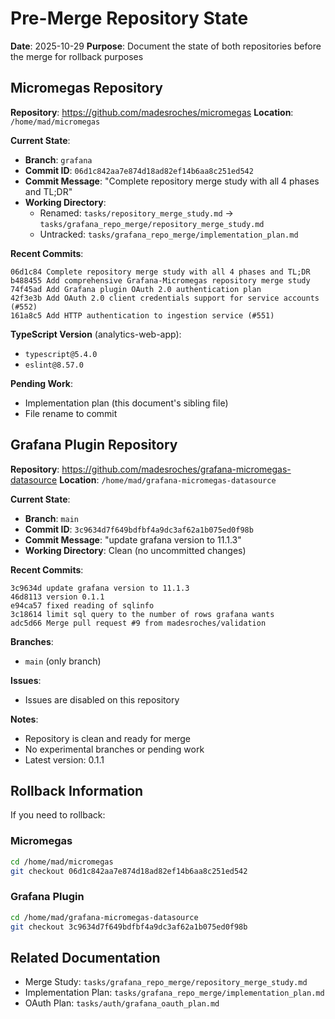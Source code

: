 # Pre-Merge Repository State

**Date**: 2025-10-29
**Purpose**: Document the state of both repositories before the merge for rollback purposes

## Micromegas Repository

**Repository**: https://github.com/madesroches/micromegas
**Location**: `/home/mad/micromegas`

**Current State**:
- **Branch**: `grafana`
- **Commit ID**: `06d1c842aa7e874d18ad82ef14b6aa8c251ed542`
- **Commit Message**: "Complete repository merge study with all 4 phases and TL;DR"
- **Working Directory**:
  - Renamed: `tasks/repository_merge_study.md` → `tasks/grafana_repo_merge/repository_merge_study.md`
  - Untracked: `tasks/grafana_repo_merge/implementation_plan.md`

**Recent Commits**:
```
06d1c84 Complete repository merge study with all 4 phases and TL;DR
b488455 Add comprehensive Grafana-Micromegas repository merge study
74f45ad Add Grafana plugin OAuth 2.0 authentication plan
42f3e3b Add OAuth 2.0 client credentials support for service accounts (#552)
161a8c5 Add HTTP authentication to ingestion service (#551)
```

**TypeScript Version** (analytics-web-app):
- `typescript@5.4.0`
- `eslint@8.57.0`

**Pending Work**:
- Implementation plan (this document's sibling file)
- File rename to commit

## Grafana Plugin Repository

**Repository**: https://github.com/madesroches/grafana-micromegas-datasource
**Location**: `/home/mad/grafana-micromegas-datasource`

**Current State**:
- **Branch**: `main`
- **Commit ID**: `3c9634d7f649bdfbf4a9dc3af62a1b075ed0f98b`
- **Commit Message**: "update grafana version to 11.1.3"
- **Working Directory**: Clean (no uncommitted changes)

**Recent Commits**:
```
3c9634d update grafana version to 11.1.3
46d8113 version 0.1.1
e94ca57 fixed reading of sqlinfo
3c18614 limit sql query to the number of rows grafana wants
adc5d66 Merge pull request #9 from madesroches/validation
```

**Branches**:
- `main` (only branch)

**Issues**:
- Issues are disabled on this repository

**Notes**:
- Repository is clean and ready for merge
- No experimental branches or pending work
- Latest version: 0.1.1

## Rollback Information

If you need to rollback:

### Micromegas
```bash
cd /home/mad/micromegas
git checkout 06d1c842aa7e874d18ad82ef14b6aa8c251ed542
```

### Grafana Plugin
```bash
cd /home/mad/grafana-micromegas-datasource
git checkout 3c9634d7f649bdfbf4a9dc3af62a1b075ed0f98b
```

## Related Documentation

- Merge Study: `tasks/grafana_repo_merge/repository_merge_study.md`
- Implementation Plan: `tasks/grafana_repo_merge/implementation_plan.md`
- OAuth Plan: `tasks/auth/grafana_oauth_plan.md`
